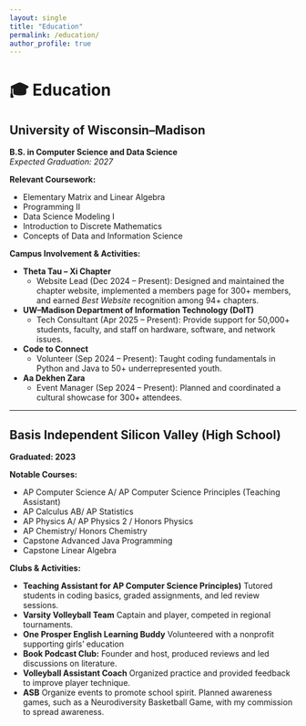 ```yaml
---
layout: single
title: "Education"
permalink: /education/
author_profile: true
---
```


# 🎓 Education

## University of Wisconsin–Madison  
**B.S. in Computer Science and Data Science**  
*Expected Graduation: 2027*

**Relevant Coursework:**  
- Elementary Matrix and Linear Algebra  
- Programming II 
- Data Science Modeling I  
- Introduction to Discrete Mathematics  
- Concepts of Data and Information Science  

**Campus Involvement & Activities:**  
- **Theta Tau – Xi Chapter**  
  - Website Lead (Dec 2024 – Present): Designed and maintained the chapter website, implemented a members page for 300+ members, and earned *Best Website* recognition among 94+ chapters.  
- **UW–Madison Department of Information Technology (DoIT)**  
  - Tech Consultant (Apr 2025 – Present): Provide support for 50,000+ students, faculty, and staff on hardware, software, and network issues.  
- **Code to Connect**  
  - Volunteer (Sep 2024 – Present): Taught coding fundamentals in Python and Java to 50+ underrepresented youth.  
- **Aa Dekhen Zara**  
  - Event Manager (Sep 2024 – Present): Planned and coordinated a cultural showcase for 300+ attendees.  

---

## Basis Independent Silicon Valley (High School)  
**Graduated: 2023**

**Notable Courses:**  
- AP Computer Science A/ AP Computer Science Principles (Teaching Assistant)
- AP Calculus AB/ AP Statistics  
- AP Physics A/ AP Physics 2 / Honors Physics
- AP Chemistry/ Honors Chemistry
- Capstone Advanced Java Programming
- Capstone Linear Algebra

**Clubs & Activities:**
- **Teaching Assistant for AP Computer Science Principles)** Tutored students in coding basics, graded assignments, and led review sessions.
- **Varsity Volleyball Team** Captain and player, competed in regional tournaments.  
- **One Prosper English Learning Buddy** Volunteered with a nonprofit supporting girls’ education
- **Book Podcast Club:** Founder and host, produced reviews and led discussions on literature.  
- **Volleyball Assistant Coach** Organized practice and provided feedback to improve player technique.
- **ASB** Organize events to promote school spirit. Planned awareness games, such as a Neurodiversity Basketball Game, with my commission to spread awareness.
